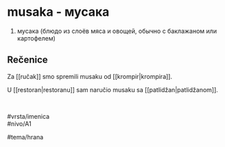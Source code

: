# musaka - мусака

1. мусака (блюдо из слоёв мяса и овощей, обычно с баклажаном или картофелем)

## Rečenice

Za [[ručak]] smo spremili musaku od [[krompir|krompira]].  

U [[restoran|restoranu]] sam naručio musaku sa [[patlidžan|patlidžanom]].  

<br>

#vrsta/imenica  
#nivo/A1  

#tema/hrana  
